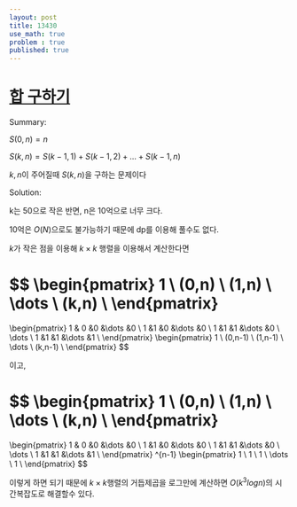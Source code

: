 ```yaml
---
layout: post
title: 13430
use_math: true
problem : true
published: true
---
```


# [합 구하기](https://www.acmicpc.net/problem/13430)

Summary:

$S(0, n) = n$

$S(k, n) = S(k-1, 1) + S(k-1, 2) + \dots + S(k-1, n)$

$k,n$이 주어질때 $S(k,n)$을 구하는 문제이다

Solution:

k는 50으로 작은 반면, n은 10억으로 너무 크다.

10억은 $O(N)$으로도 불가능하기 때문에 dp를 이용해 풀수도 없다.

$k$가 작은 점을 이용해 $k \times k$ 행렬을 이용해서 계산한다면

$$
\begin{pmatrix}
1 \\
(0,n) \\
(1,n) \\
\dots \\
(k,n) \\
\end{pmatrix}
=
\begin{pmatrix}
1 & 0 &0 &\dots &0 \\
1 &1 &0 &\dots &0 \\
1 &1 &1 &\dots &0 \\
\dots \\
1 &1 &1 &\dots &1 \\
\end{pmatrix}
\begin{pmatrix}
1 \\
(0,n-1) \\
(1,n-1) \\
\dots \\
(k,n-1) \\
\end{pmatrix}
$$

이고,

$$
\begin{pmatrix}
1 \\
(0,n) \\
(1,n) \\
\dots \\
(k,n) \\
\end{pmatrix}
=
\begin{pmatrix}
1 & 0 &0 &\dots &0 \\
1 &1 &0 &\dots &0 \\
1 &1 &1 &\dots &0 \\
\dots \\
1 &1 &1 &\dots &1 \\
\end{pmatrix}
^{n-1}
\begin{pmatrix}
1 \\
1 \\
1 \\
\dots \\
1 \\
\end{pmatrix}
$$

이렇게 하면 되기 때문에 $k\times k$행렬의 거듭제곱을 로그만에 계산하면 $O(k^3logn)$의 시간복잡도로 해결할수 있다.
